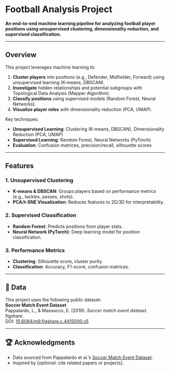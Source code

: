 # Football Analysis Project  

**An end-to-end machine learning pipeline for analyzing football player positions using unsupervised clustering, dimensionality reduction, and supervised classification.**  

---

## Overview  
This project leverages machine learning to:  
1. **Cluster players** into positions (e.g., Defender, Midfielder, Forward) using unsupervised learning (K-means, DBSCAN).
2. **Investigate** hidden relationships and potential subgroups with Topological Data Analysis (Mapper Algorithm).
3. **Classify positions** using supervised models (Random Forest, Neural Networks).  
4. **Visualize player roles** with dimensionality reduction (PCA, UMAP).  

Key techniques:  
- **Unsupervised Learning**: Clustering (K-means, DBSCAN), Dimensionality Reduction (PCA, UMAP)  
- **Supervised Learning**: Random Forest, Neural Networks (PyTorch)  
- **Evaluation**: Confusion matrices, precision/recall, silhouette scores  

---

## Features  
### 1. Unsupervised Clustering  
- **K-means & DBSCAN**: Groups players based on performance metrics (e.g., tackles, passes, shots).  
- **PCA/t-SNE Visualization**: Reduces features to 2D/3D for interpretability.  

### 2. Supervised Classification  
- **Random Forest**: Predicts positions from player stats.  
- **Neural Network (PyTorch)**: Deep learning model for position classification.  

### 3. Performance Metrics  
- **Clustering**: Silhouette score, cluster purity.  
- **Classification**: Accuracy, F1-score, confusion matrices.

---

## 📂 Data  
This project uses the following public dataset:  
**Soccer Match Event Dataset**  
Pappalardo, L., & Massucco, E. (2019). *Soccer match event dataset*. figshare.  
DOI: [10.6084/m9.figshare.c.4415000.v5](https://doi.org/10.6084/m9.figshare.c.4415000.v5)  

---

## 🏆 Acknowledgments  
- Data sourced from Pappalardo et al.’s [Soccer Match Event Dataset](https://doi.org/10.6084/m9.figshare.c.4415000.v5).  
- Inspired by [optional: cite related papers or projects].  
